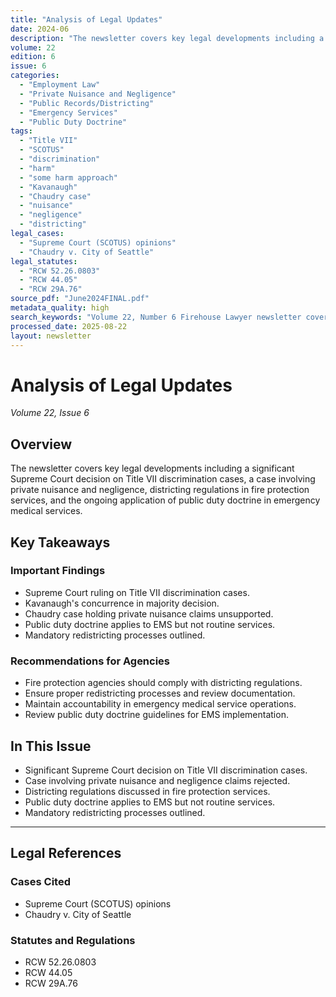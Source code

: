 ```yaml
---
title: "Analysis of Legal Updates"
date: 2024-06
description: "The newsletter covers key legal developments including a significant Supreme Court decision on Title VII discrimination cases, a case involving private nuisance and negligence, districting regulations in fire protection services, and the ongoing application of public duty doctrine in emergency medical services."
volume: 22
edition: 6
issue: 6
categories:
  - "Employment Law"
  - "Private Nuisance and Negligence"
  - "Public Records/Districting"
  - "Emergency Services"
  - "Public Duty Doctrine"
tags:
  - "Title VII"
  - "SCOTUS"
  - "discrimination"
  - "harm"
  - "some harm approach"
  - "Kavanaugh"
  - "Chaudry case"
  - "nuisance"
  - "negligence"
  - "districting"
legal_cases:
  - "Supreme Court (SCOTUS) opinions"
  - "Chaudry v. City of Seattle"
legal_statutes:
  - "RCW 52.26.0803"
  - "RCW 44.05"
  - "RCW 29A.76"
source_pdf: "June2024FINAL.pdf"
metadata_quality: high
search_keywords: "Volume 22, Number 6 Firehouse Lawyer newsletter covers legal updates including SCOTUS Title VII decision, Chaudry case on nuisance, districting regulations, and public duty in EMS...."
processed_date: 2025-08-22
layout: newsletter
---
```


# Analysis of Legal Updates

*Volume 22, Issue 6*

## Overview

The newsletter covers key legal developments including a significant Supreme Court decision on Title VII discrimination cases, a case involving private nuisance and negligence, districting regulations in fire protection services, and the ongoing application of public duty doctrine in emergency medical services.

## Key Takeaways

### Important Findings

- Supreme Court ruling on Title VII discrimination cases.
- Kavanaugh's concurrence in majority decision.
- Chaudry case holding private nuisance claims unsupported.
- Public duty doctrine applies to EMS but not routine services.
- Mandatory redistricting processes outlined.

### Recommendations for Agencies

- Fire protection agencies should comply with districting regulations.
- Ensure proper redistricting processes and review documentation.
- Maintain accountability in emergency medical service operations.
- Review public duty doctrine guidelines for EMS implementation.

## In This Issue

- Significant Supreme Court decision on Title VII discrimination cases.
- Case involving private nuisance and negligence claims rejected.
- Districting regulations discussed in fire protection services.
- Public duty doctrine applies to EMS but not routine services.
- Mandatory redistricting processes outlined.

---

## Legal References

### Cases Cited

- Supreme Court (SCOTUS) opinions
- Chaudry v. City of Seattle

### Statutes and Regulations

- RCW 52.26.0803
- RCW 44.05
- RCW 29A.76

